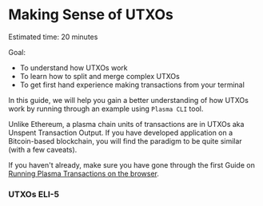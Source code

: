 # Making Sense of UTXOs

Estimated time: 20 minutes

Goal:

- To understand how UTXOs work
- To learn how to split and merge complex UTXOs
- To get first hand experience making transactions from your terminal

In this guide, we will help you gain a better understanding of how UTXOs work by running through an example using `Plasma CLI` tool.

Unlike Ethereum, a plasma chain units of transactions are in UTXOs aka Unspent Transaction Output. If you have developed application on a Bitcoin-based blockchain, you will find the paradigm to be quite similar (with a few caveats). 

If you haven't already, make sure you have gone through the first Guide on [Running Plasma Transactions on the browser](https://github.com/omisego/dev-portal/blob/master/Guides/browser_plasma_interface.md).

### UTXOs ELI-5


